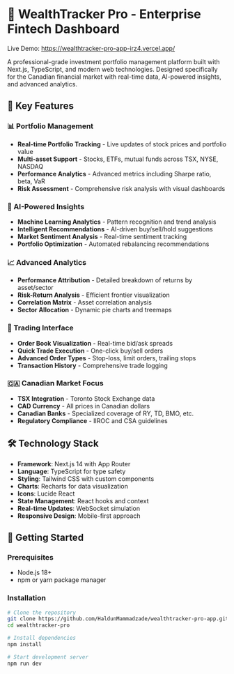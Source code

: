 
# 🚀 WealthTracker Pro - Enterprise Fintech Dashboard

Live Demo: https://wealthtracker-pro-app-irz4.vercel.app/

A professional-grade investment portfolio management platform built with Next.js, TypeScript, and modern web technologies. Designed specifically for the Canadian financial market with real-time data, AI-powered insights, and advanced analytics.

## 🌟 Key Features

### 📊 Portfolio Management
- **Real-time Portfolio Tracking** - Live updates of stock prices and portfolio value
- **Multi-asset Support** - Stocks, ETFs, mutual funds across TSX, NYSE, NASDAQ
- **Performance Analytics** - Advanced metrics including Sharpe ratio, beta, VaR
- **Risk Assessment** - Comprehensive risk analysis with visual dashboards

### 🤖 AI-Powered Insights
- **Machine Learning Analytics** - Pattern recognition and trend analysis
- **Intelligent Recommendations** - AI-driven buy/sell/hold suggestions
- **Market Sentiment Analysis** - Real-time sentiment tracking
- **Portfolio Optimization** - Automated rebalancing recommendations

### 📈 Advanced Analytics
- **Performance Attribution** - Detailed breakdown of returns by asset/sector
- **Risk-Return Analysis** - Efficient frontier visualization
- **Correlation Matrix** - Asset correlation analysis
- **Sector Allocation** - Dynamic pie charts and treemaps

### 💼 Trading Interface
- **Order Book Visualization** - Real-time bid/ask spreads
- **Quick Trade Execution** - One-click buy/sell orders
- **Advanced Order Types** - Stop-loss, limit orders, trailing stops
- **Transaction History** - Comprehensive trade logging

### 🇨🇦 Canadian Market Focus
- **TSX Integration** - Toronto Stock Exchange data
- **CAD Currency** - All prices in Canadian dollars
- **Canadian Banks** - Specialized coverage of RY, TD, BMO, etc.
- **Regulatory Compliance** - IIROC and CSA guidelines

## 🛠️ Technology Stack

- **Framework**: Next.js 14 with App Router
- **Language**: TypeScript for type safety
- **Styling**: Tailwind CSS with custom components
- **Charts**: Recharts for data visualization
- **Icons**: Lucide React
- **State Management**: React hooks and context
- **Real-time Updates**: WebSocket simulation
- **Responsive Design**: Mobile-first approach

## 🚀 Getting Started

### Prerequisites
- Node.js 18+ 
- npm or yarn package manager

### Installation
```bash
# Clone the repository
git clone https://github.com/HaldunMammadzade/wealthtracker-pro-app.git
cd wealthtracker-pro

# Install dependencies
npm install

# Start development server
npm run dev
